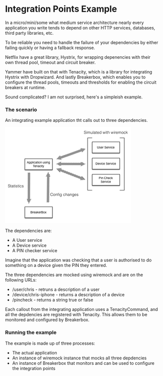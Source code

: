Integration Points Example
==========================

In a micro/mini/some what medium service architecture nearly every application you write tends to depend on other HTTP services, databases, third party libraries, etc.

To be reliable you need to handle the failure of your dependencies by either failing quickly or having a fallback response.

Netflix have a great library, Hystrix, for wrapping depenencies with their own thread pool, timeout and circuit breaker.

Yammer have built on that with Tenacity, which is a library for integrating Hystrix with Dropwizard. And lastly Breakerbox, which enables you to configure the thread pools, timeouts and thresholds for enabling the circuit breakers at runtime.

Sound complicated? I am not surprised, here's a simpleish example.

### The scenario

An integrating example application tht calls out to three dependencies.

<img src="https://raw.githubusercontent.com/chbatey/integration-points-example/master/images/Integration-Points-Architecture.png">

The dependencies are:

* A User service
* A Device service
* A PIN checker service

Imagine that the application was checking that a user is authorised to do something on a device given the PIN they entered.

The three dependencies are mocked using wiremock and are on the following URLs:
 
* /user/chris - retruns a description of a user
* /device/chris-iphone - returns a description of a device
* /pincheck - returns a string true or false

Each callout from the integrating application uses a TenacityCommand, and all the depdencies are registered with Tenacity. This allows them to be monitored and configured by Breakerbox.

### Running the example

The example is made up of three processes:

* The actual application
* An instance of wiremock instance that mocks all three depdencies
* An instance of Breakerbox that monitors and can be used to configure the integration points
